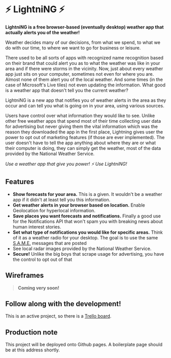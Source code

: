 # ⚡ LightniNG ⚡

**LightniNG is a free browser-based (eventually desktop) weather app that actually alerts you of the weather!**

Weather decides many of our decisions, from what we spend, to what we do with our time, to where we want to go for business or leisure.

There used to be all sorts of apps with recognized name recognition based on their brand that could alert you as to what the weather was like in your area and if there were storms in the vicinity. Now, just about every weather app just sits on your computer, sometimes not even for where you are. Almost none of them alert you of the local weather. And some times (in the case of Microsoft's Live tiles) not even updating the information. What good is a weather app that doesn't tell you the current weather?

LightniNG is a new app that notifies you of weather alerts in the area as they occur and can tell you what is going on in your area, using various sources.

Users have control over what information they would like to see. Unlike other free weather apps that spend most of their time collecting user data for advertising but never giving them the vital information which was the reason they downloaded the app in the first place, Lightning gives user the power to opt out of marketing features (if those are ever implemented). The user doesn't have to tell the app anything about where they are or what their computer is doing, they can simply get the weather, most of the data provided by the National Weather Service.

*Use a weather app that give you power! ⚡ Use LightniNG!*

## Features

* **Show forecasts for your area.** This is a given. It wouldn't be a weather app if it didn't at least tell you this information.
* **Get weather alerts in your browser based on location.** Enable Geolocation for hyperlocal information.
* **Save places you want forecasts and notifications.** Finally a good use for the Notifications API that won't spam you with breaking news about human interest stories.
* **Set what type of notifications you would like for specific areas.** Think of it as a weather radio for your desktop. The goal is to use the same [S.A.M.E.](https://en.wikipedia.org/wiki/Specific_Area_Message_Encoding) messages that are posted 
* See local radar images provided by the National Weather Service.
* **Secure!** Unlike the big boys that scrape usage for advertising, you have the control to opt out of that

## Wireframes

> **Coming very soon!** 

<!-- Uno -->
<!-- Dos -->
<!-- Tres -->

## Follow along with the development!

This is an active project, so there is a [Trello board](https://trello.com/b/u6vgjNE5/lightning-liftoff-project).

## Production note

This project will be deployed onto Github pages. A boilerplate page should be at this address shortly.
